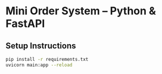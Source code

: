 # Mini Order System – Python & FastAPI

## Setup Instructions

```bash
pip install -r requirements.txt
uvicorn main:app --reload

